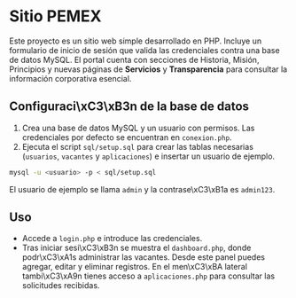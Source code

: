 # Sitio PEMEX

Este proyecto es un sitio web simple desarrollado en PHP. Incluye un formulario de inicio de sesión que valida las credenciales contra una base de datos MySQL. El portal cuenta con secciones de Historia, Misión, Principios y nuevas páginas de **Servicios** y **Transparencia** para consultar la información corporativa esencial.

## Configuraci\xC3\xB3n de la base de datos

1. Crea una base de datos MySQL y un usuario con permisos. Las credenciales por defecto se encuentran en `conexion.php`.
2. Ejecuta el script `sql/setup.sql` para crear las tablas necesarias (`usuarios`, `vacantes` y `aplicaciones`) e insertar un usuario de ejemplo.

```bash
mysql -u <usuario> -p < sql/setup.sql
```

El usuario de ejemplo se llama `admin` y la contrase\xC3\xB1a es `admin123`.

## Uso

- Accede a `login.php` e introduce las credenciales.
- Tras iniciar sesi\xC3\xB3n se muestra el `dashboard.php`, donde podr\xC3\xA1s administrar las vacantes. Desde este panel puedes agregar, editar y eliminar registros. En el men\xC3\xBA lateral tambi\xC3\xA9n tienes acceso a `aplicaciones.php` para consultar las solicitudes recibidas.


